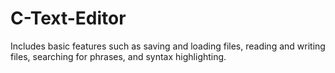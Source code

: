 # C-Text-Editor
Includes basic features such as saving and loading files, reading and writing files, searching for phrases, and syntax highlighting.
